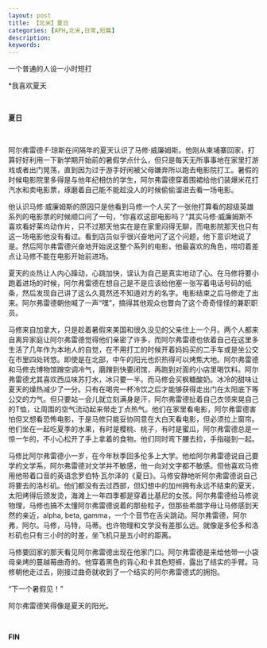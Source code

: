 ```yaml
---
layout: post
title: 【北米】夏日
categories: [APH,北米,日常,短篇]
description:
keywords:
---
```


一个普通的人设一小时短打

*我喜欢夏天

<br/>

**夏日**

<br/>

阿尔弗雷德·F·琼斯在间隔年的夏天认识了马修·威廉姆斯。他刚从柬埔寨回家，打算好好利用一下新学期开始前的暑假学点什么，但只是每天无所事事地在家里打游戏或者出门晃荡，直到因为过于游手好闲被父母嫌弃所以跑去电影院打工。暑假的时候电影院里多得是与他年纪相仿的学生，阿尔弗雷德穿着围裙给他们装爆米花打汽水和卖电影票，琢磨着自己能不能趁没人的时候偷偷溜进去看一场电影。

他认识马修·威廉姆斯的原因只是他看到马修一个人买了一张他打算看的超级英雄系列的电影票的时候顺口问了一句，“你喜欢这部电影吗？”其实马修·威廉姆斯不喜欢看好莱坞动作片，只不过那天他实在是在家里闷得无聊，而电影院那天也只有这一场电影他没有看过。看到店员似乎很兴奋地问了这个问题，他下意识地说了是。然后阿尔弗雷德兴奋地开始说这整个系列的电影，他最喜欢的角色，唠叨着差点让马修不能在电影开始前进场。

夏天的炎热让人内心躁动，心跳加快，误认为自己是真实地动了心。在马修将要小跑着进场的时候，阿尔弗雷德在想自己是不是应该给他塞一张写着电话号码的纸条，然后发现自己讲了这么久竟然还不知道对方的名字。电影结束之后马修走了出来。阿尔弗雷德朝他喊了一声“嘿”，搞得其他观众也瞥向了这个奇奇怪怪的兼职职员。

马修来自加拿大，只是趁着暑假来美国和很久没见的父亲住上一个月。两个人都来自离异家庭让阿尔弗雷德觉得他们亲密了许多，而阿尔弗雷德也依着自己在这里多生活了几年作为本地人的自觉，在不用打工的时候开着妈妈买的二手车或是坐公交在市里四处转悠。即使是在北部，中午的阳光也炽热得可以烤焦大地。阿尔弗雷德和马修去博物馆蹭空调冷气，磨蹭到快要闭馆，再跑到对面的小店里喝饮料。阿尔弗雷德尤其喜欢西瓜味苏打水，冰只要一半。而马修会买枫糖酸奶。冰冷的甜味让夏天的燥热减少了一分。只有在喝完一杯冷饮之后才能够获得走出门在太阳底下等公交的力气。但只要站一会儿就立刻满身是汗，阿尔弗雷德扯着自己衣领来晃自己的T恤，让周围的空气流动起来带走丁点热气。他们在家里看电影，阿尔弗雷德害怕但又想看恐怖电影，于是马修只能妥协同意在大白天看电影，但必须拉上窗帘。他们坐在一起吃夏季的水果，有时是樱桃、桃子，有时是蜜瓜，阿尔弗雷德总是一惊一乍的，不小心松开了手上拿着的食物。他们同时弯下腰去捡，手指碰到一起。

马修比阿尔弗雷德小一岁，在今年秋季回多伦多上大学。他给阿尔弗雷德说自己要学的文学系，阿尔弗雷德对文学并不敏感，他一向对文字都不敏感。但他喜欢马修用他带着口音的英语念罗伯特·瓦尔泽的《夏日》。马修安静地听阿尔弗雷德说自己将要去的洛杉矶。他们都没有去过西部，但幻想中的加州拥有永远不结束的夏天，太阳烤得后颈发烫，海滩上一年四季都是穿着比基尼的女孩。阿尔弗雷德给马修说物理，马修也搞不太懂阿尔弗雷德说着的那些粒子，但那些希腊字母让马修感到天然的亲近，alpha, beta, gamma，一个个音节在舌尖跳动。阿尔弗雷德，阿尔弗，阿尔。马修，马特，马蒂。也许物理和文学没有差那么远。就像是多伦多和洛杉矶也只有三小时的时差，坐飞机只是五小时的距离。

马修要回家的那天看见阿尔弗雷德出现在他家门口。阿尔弗雷德是来给他带一小袋母亲烤的蔓越莓曲奇的。他穿着黑色的背心和卡其色短裤，露出了结实的手臂。马修朝他走过去，刚接过曲奇就收到了一个结实的阿尔弗雷德式的拥抱。

“下一个暑假见！”

阿尔弗雷德笑得像是夏天的阳光。

<br/>

**FIN**